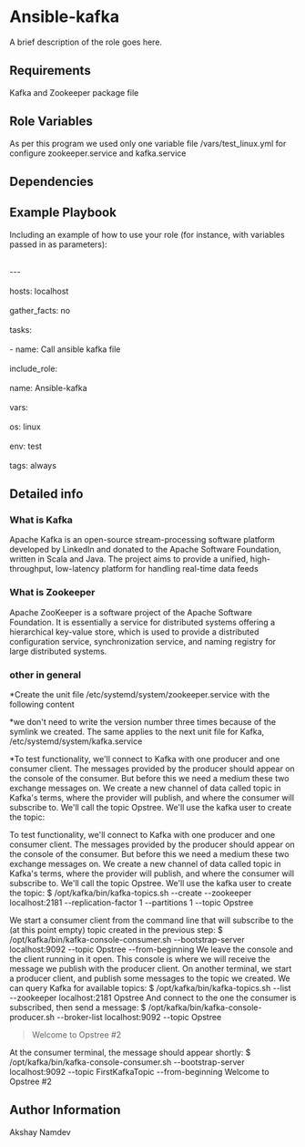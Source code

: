 Ansible-kafka
=========

A brief description of the role goes here.

Requirements
------------

Kafka and Zookeeper package file

Role Variables
--------------

As per this program we used only one variable file /vars/test_linux.yml for configure zookeeper.service and kafka.service

Dependencies
------------

Example Playbook
----------------

Including an example of how to use your role (for instance, with variables passed in as parameters):

<br>---</br>
<br> hosts: localhost</br>
<br> gather_facts: no</br>
<br> tasks:</br>
<br>   - name: Call ansible kafka file</br>
<br>     include_role:</br>
<br>       name: Ansible-kafka</br>
<br>     vars:</br>
<br>       os: linux</br>
<br>       env: test</br>
<br>       tags: always</br>

Detailed info
-------
<h3>What is Kafka</h3>
Apache Kafka is an open-source stream-processing software platform developed by LinkedIn and donated to the Apache Software Foundation, written in Scala and Java. The project aims to provide a unified, high-throughput, low-latency platform for handling real-time data feeds

<h3>What is Zookeeper</h3>
Apache ZooKeeper is a software project of the Apache Software Foundation. It is essentially a service for distributed systems offering a hierarchical key-value store, which is used to provide a distributed configuration service, synchronization service, and naming registry for large distributed systems.

<h3>other in general </h3>
 *Create the unit file /etc/systemd/system/zookeeper.service with the following content

 *we don't need to write the version number three times because of the symlink we created. The same applies to the next unit file for Kafka, /etc/systemd/system/kafka.service
 
 *To test functionality, we'll connect to Kafka with one producer and one consumer client. The messages provided by the producer should appear on the console of the consumer. But before this we need a medium these two exchange messages on. We create a new channel of data called topic in Kafka's terms, where the provider will publish, and where the consumer will subscribe to. We'll call the topic Opstree. We'll use the kafka user to create the topic:
 
 To test functionality, we'll connect to Kafka with one producer and one consumer client. The messages provided by the producer should appear on the console of the consumer. But before this we need a medium these two exchange messages on. We create a new channel of data called topic in Kafka's terms, where the provider will publish, and where the consumer will subscribe to. We'll call the topic Opstree. We'll use the kafka user to create the topic:
$ /opt/kafka/bin/kafka-topics.sh --create --zookeeper localhost:2181 --replication-factor 1 --partitions 1 --topic Opstree
 

We start a consumer client from the command line that will subscribe to the (at this point empty) topic created in the previous step:
$ /opt/kafka/bin/kafka-console-consumer.sh --bootstrap-server localhost:9092 --topic Opstree --from-beginning
We leave the console and the client running in it open. This console is where we will receive the message we publish with the producer client.
On another terminal, we start a producer client, and publish some messages to the topic we created. We can query Kafka for available topics:
$ /opt/kafka/bin/kafka-topics.sh --list --zookeeper localhost:2181
Opstree
And connect to the one the consumer is subscribed, then send a message:
$ /opt/kafka/bin/kafka-console-producer.sh --broker-list localhost:9092 --topic Opstree
> Welcome to Opstree #2

At the consumer terminal, the message should appear shortly:
$ /opt/kafka/bin/kafka-console-consumer.sh --bootstrap-server localhost:9092 --topic FirstKafkaTopic --from-beginning
 Welcome to Opstree #2

Author Information
------------------

Akshay Namdev
